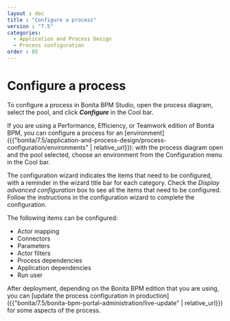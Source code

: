 ```yaml
---
layout : doc
title : "Configure a process"
version : "7.5"
categories:
  - Application and Process Design
  - Process configuration
order : 85
---
```

# Configure a process 

To configure a process in Bonita BPM Studio, open the process diagram, select the pool, and click **_Configure_** in the Cool bar.

If you are using a Performance, Efficiency, or Teamwork edition of Bonita BPM, you can configure a process for an [environment]({{"bonita/7.5/application-and-process-design/process-configuration/environments" | relative_url}}): 
with the process diagram open and the pool selected, choose an environment from
the Configuration menu in the Cool bar.

The configuration wizard indicates the items that need to be configured, with a reminder in the wizard title bar for each category. Check the _Display advanced configuration_ box to 
see all the items that need to be configured. Follow the instructions in the configuration wizard to complete the configuration.

The following items can be configured:

* Actor mapping
* Connectors
* Parameters
* Actor filters
* Process dependencies
* Application dependencies
* Run user

After deployment, depending on the Bonita BPM edition that you are using, you can [update the process configuration in production]({{"bonita/7.5/bonita-bpm-portal-administration/live-update" | relative_url}}) for some aspects of the process.
